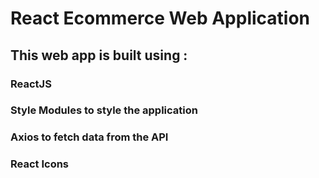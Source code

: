 # React Ecommerce Web Application

## This web app is built using :

### ReactJS

### Style Modules to style the application

### Axios to fetch data from the API

### React Icons
